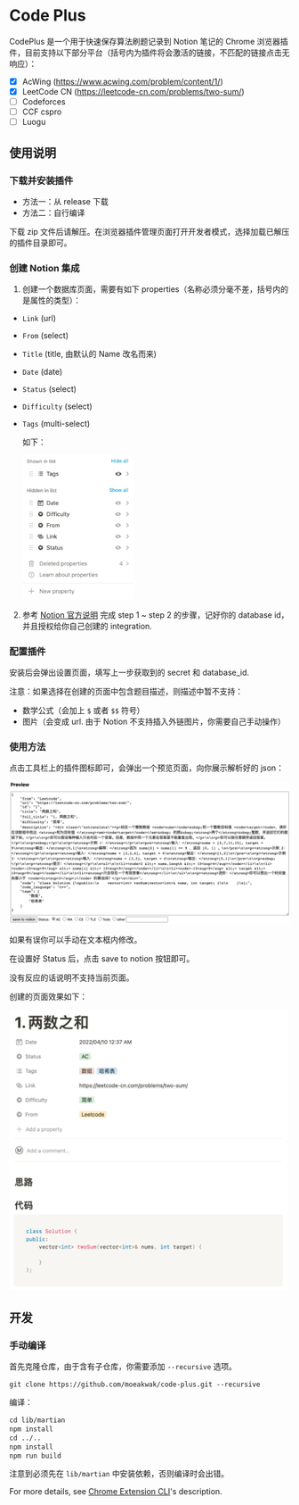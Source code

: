 # Code Plus

CodePlus 是一个用于快速保存算法刷题记录到 Notion 笔记的 Chrome 浏览器插件，目前支持以下部分平台（括号内为插件将会激活的链接，不匹配的链接点击无响应）：

- [x] AcWing (https://www.acwing.com/problem/content/1/)
- [x] LeetCode CN (https://leetcode-cn.com/problems/two-sum/)
- [ ] Codeforces
- [ ] CCF cspro
- [ ] Luogu

## 使用说明

### 下载并安装插件

- 方法一：从 release 下载
- 方法二：自行编译

下载 zip 文件后请解压。在浏览器插件管理页面打开开发者模式，选择加载已解压的插件目录即可。

### 创建 Notion 集成

1. 创建一个数据库页面，需要有如下 properties（名称必须分毫不差，括号内的是属性的类型）：

- `Link` (url)
- `From` (select)
- `Title` (title, 由默认的 Name 改名而来)
- `Date` (date)
- `Status` (select)
- `Difficulty` (select)
- `Tags` (multi-select)

  如下：

  <img src="assets//properties.png" alt="properties" style="width:200px;" />

2. 参考 [Notion 官方说明](https://developers.notion.com/docs/getting-started#getting-started) 完成 step 1 ~ step 2 的步骤，记好你的 database id，并且授权给你自己创建的 integration.

### 配置插件

安装后会弹出设置页面，填写上一步获取到的 secret 和 database_id.

注意：如果选择在创建的页面中包含题目描述，则描述中暂不支持：

- 数学公式（会加上 `$` 或者 `$$` 符号）
- 图片（会变成 url. 由于 Notion 不支持插入外链图片，你需要自己手动操作）

### 使用方法

点击工具栏上的插件图标即可，会弹出一个预览页面，向你展示解析好的 json：

![preview](assets//preview.png)

如果有误你可以手动在文本框内修改。

在设置好 Status 后，点击 save to notion 按钮即可。

没有反应的话说明不支持当前页面。

创建的页面效果如下：

<img src="assets//notion-page.png" alt="notion-page.png" style="width: 500px;" />

## 开发

### 手动编译

首先克隆仓库，由于含有子仓库，你需要添加 `--recursive` 选项。

```
git clone https://github.com/moeakwak/code-plus.git --recursive
```

编译：

```
cd lib/martian
npm install
cd ../..
npm install
npm run build
```

注意到必须先在 `lib/martian` 中安装依赖，否则编译时会出错。

For more details, see [Chrome Extension CLI](https://github.com/dutiyesh/chrome-extension-cli)'s description.
